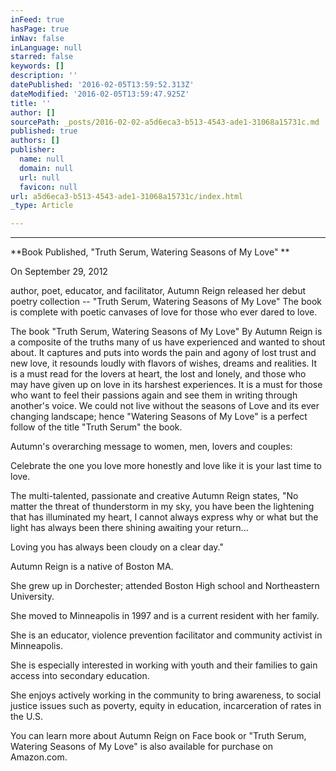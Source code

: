 ```yaml
---
inFeed: true
hasPage: true
inNav: false
inLanguage: null
starred: false
keywords: []
description: ''
datePublished: '2016-02-05T13:59:52.313Z'
dateModified: '2016-02-05T13:59:47.925Z'
title: ''
author: []
sourcePath: _posts/2016-02-02-a5d6eca3-b513-4543-ade1-31068a15731c.md
published: true
authors: []
publisher:
  name: null
  domain: null
  url: null
  favicon: null
url: a5d6eca3-b513-4543-ade1-31068a15731c/index.html
_type: Article

---
```

****

**Book Published,
"Truth Serum, Watering Seasons of My Love" **

On September 29, 2012 

author, poet, educator, and facilitator, Autumn Reign released her
debut poetry collection -- "Truth Serum, Watering Seasons of My Love" The book
is complete with poetic canvases of love for those who ever dared to love.

The book "Truth Serum,
Watering Seasons of My Love" By Autumn Reign is a composite of the truths many
of us have experienced and wanted to shout about. It captures and puts into
words the pain and agony of lost trust and new love, it resounds loudly with
flavors of wishes, dreams and realities. It is a must read for the lovers at
heart, the lost and lonely, and those who may have given up on love in its
harshest experiences. It is a must for those who want to feel their passions again
and see them in writing through another's voice. We could not live without the
seasons of Love and its ever changing landscape; hence "Watering Seasons of
My Love" is a perfect follow of the title "Truth Serum" the
book.

Autumn's overarching
message to women, men, lovers and couples:

Celebrate the one you love
more honestly and love like it is your last time to love. 

The multi-talented, passionate and creative Autumn Reign
states, "No matter the threat of thunderstorm in my sky, you have been the
lightening that has illuminated my heart, I cannot always express why or what
but the light has always been there shining awaiting your return...

Loving you has always been cloudy on a clear
day."

Autumn Reign is a native of Boston MA.

She grew up in Dorchester; attended Boston
High school and Northeastern University.

She moved to Minneapolis in 1997 and is a current resident with her
family.

She is an educator, violence prevention
facilitator and community activist in Minneapolis.

She
is especially interested in working with youth and their families to gain
access into secondary education.

She
enjoys actively working in the community to bring awareness, to social justice
issues such as poverty, equity in education, incarceration of rates in the U.S.

You can learn more
about Autumn Reign on Face book or "Truth Serum, Watering Seasons of My Love"
is also available for purchase on Amazon.com.